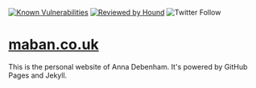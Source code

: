[![Known Vulnerabilities](https://snyk.io/test/github/maban/maban/badge.svg)](https://snyk.io/test/github/maban/maban) [![Reviewed by Hound](https://img.shields.io/badge/Reviewed_by-Hound-8E64B0.svg)](https://houndci.com) ![Twitter Follow](https://img.shields.io/twitter/follow/anna_debenham?style=social)

# [maban.co.uk](https://www.maban.co.uk)

This is the personal website of Anna Debenham. It's powered by GitHub Pages and Jekyll.
